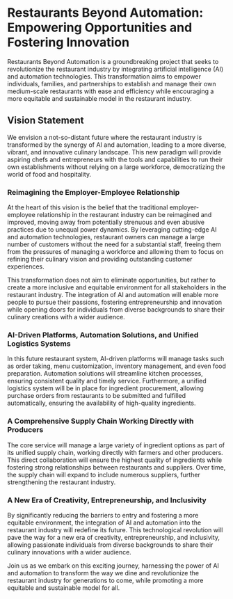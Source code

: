# Restaurants Beyond Automation: Empowering Opportunities and Fostering Innovation

Restaurants Beyond Automation is a groundbreaking project that seeks to revolutionize the restaurant industry by integrating artificial intelligence (AI) and automation technologies. This transformation aims to empower individuals, families, and partnerships to establish and manage their own medium-scale restaurants with ease and efficiency while encouraging a more equitable and sustainable model in the restaurant industry.

## Vision Statement

We envision a not-so-distant future where the restaurant industry is transformed by the synergy of AI and automation, leading to a more diverse, vibrant, and innovative culinary landscape. This new paradigm will provide aspiring chefs and entrepreneurs with the tools and capabilities to run their own establishments without relying on a large workforce, democratizing the world of food and hospitality.

### Reimagining the Employer-Employee Relationship

At the heart of this vision is the belief that the traditional employer-employee relationship in the restaurant industry can be reimagined and improved, moving away from potentially strenuous and even abusive practices due to unequal power dynamics. By leveraging cutting-edge AI and automation technologies, restaurant owners can manage a large number of customers without the need for a substantial staff, freeing them from the pressures of managing a workforce and allowing them to focus on refining their culinary vision and providing outstanding customer experiences.

This transformation does not aim to eliminate opportunities, but rather to create a more inclusive and equitable environment for all stakeholders in the restaurant industry. The integration of AI and automation will enable more people to pursue their passions, fostering entrepreneurship and innovation while opening doors for individuals from diverse backgrounds to share their culinary creations with a wider audience.

### AI-Driven Platforms, Automation Solutions, and Unified Logistics Systems

In this future restaurant system, AI-driven platforms will manage tasks such as order taking, menu customization, inventory management, and even food preparation. Automation solutions will streamline kitchen processes, ensuring consistent quality and timely service. Furthermore, a unified logistics system will be in place for ingredient procurement, allowing purchase orders from restaurants to be submitted and fulfilled automatically, ensuring the availability of high-quality ingredients.

### A Comprehensive Supply Chain Working Directly with Producers

The core service will manage a large variety of ingredient options as part of its unified supply chain, working directly with farmers and other producers. This direct collaboration will ensure the highest quality of ingredients while fostering strong relationships between restaurants and suppliers. Over time, the supply chain will expand to include numerous suppliers, further strengthening the restaurant industry.

### A New Era of Creativity, Entrepreneurship, and Inclusivity

By significantly reducing the barriers to entry and fostering a more equitable environment, the integration of AI and automation into the restaurant industry will redefine its future. This technological revolution will pave the way for a new era of creativity, entrepreneurship, and inclusivity, allowing passionate individuals from diverse backgrounds to share their culinary innovations with a wider audience.

Join us as we embark on this exciting journey, harnessing the power of AI and automation to transform the way we dine and revolutionize the restaurant industry for generations to come, while promoting a more equitable and sustainable model for all.
